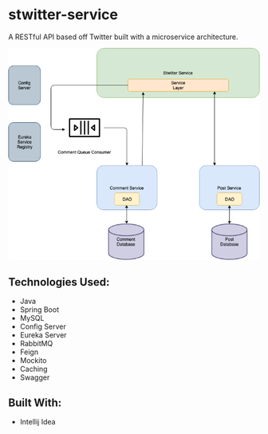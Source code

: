 # stwitter-service

A RESTful API based off Twitter built with a microservice architecture.

![](screenshots/stwitter-system.png)

## Technologies Used:
* Java
* Spring Boot
* MySQL
* Config Server
* Eureka Server
* RabbitMQ
* Feign
* Mockito
* Caching
* Swagger

## Built With:
* Intellij Idea

